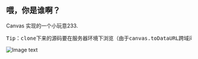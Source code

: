 喂，你是谁啊？
----

Canvas 实现的一个小玩意233.

<pre>Tip：clone下来的源码要在服务器环境下浏览（由于canvas.toDataURL跨域问题）</pre>

![Image text](https://github.com/Clayeo/yourname-avatar/blob/master/images/demo.png?raw=true)

